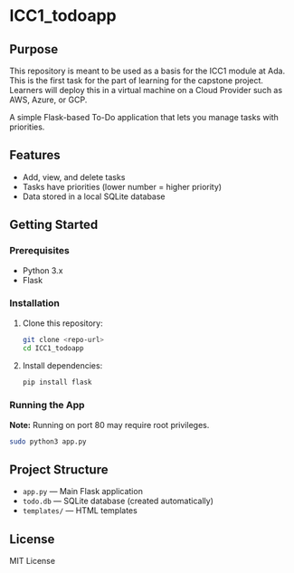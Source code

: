 # ICC1_todoapp

## Purpose

This repository is meant to be used as a basis for the ICC1 module at Ada.
This is the first task for the part of learning for the capstone project.
Learners will deploy this in a virtual machine on a Cloud Provider such as AWS, Azure, or GCP. 

A simple Flask-based To-Do application that lets you manage tasks with priorities.

## Features

- Add, view, and delete tasks
- Tasks have priorities (lower number = higher priority)
- Data stored in a local SQLite database

## Getting Started

### Prerequisites

- Python 3.x
- Flask

### Installation

1. Clone this repository:
    ```sh
    git clone <repo-url>
    cd ICC1_todoapp
    ```
2. Install dependencies:
    ```sh
    pip install flask
    ```

### Running the App

**Note:** Running on port 80 may require root privileges.

```sh
sudo python3 app.py
```

## Project Structure

- `app.py` — Main Flask application
- `todo.db` — SQLite database (created automatically)
- `templates/` — HTML templates

## License

MIT License